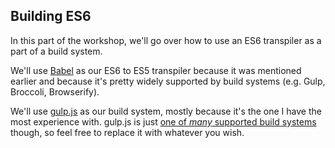 ## Building ES6 

In this part of the workshop, we'll go over how to use an ES6 transpiler as a part of a build system.

We'll use [Babel](http://babeljs.io) as our ES6 to ES5 transpiler because it was mentioned earlier and because it's pretty widely supported by build systems (e.g. Gulp, Broccoli, Browserify). 

We'll use [gulp.js](http://gulp.js) as our build system, mostly because it's the one I have the most experience with. gulp.js is just [one of *many* supported build systems](https://babeljs.io/docs/using-babel/#build-systems) though, so feel free to replace it with whatever you wish. 